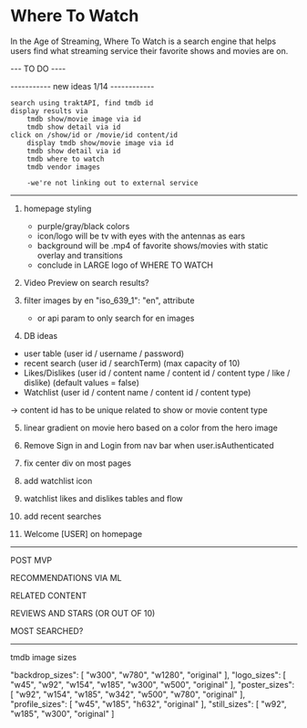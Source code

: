 # Where To Watch
In the Age of Streaming, Where To Watch is a search engine that helps users find what streaming service their favorite shows and movies are on.


--- TO DO ----

----------- new ideas 1/14 ------------

    search using traktAPI, find tmdb id
    display results via
        tmdb show/movie image via id
        tmdb show detail via id
    click on /show/id or /movie/id content/id
        display tmdb show/movie image via id
        tmdb show detail via id
        tmdb where to watch
        tmdb vendor images

        -we're not linking out to external service


-----------------------------------------

1. homepage styling
    - purple/gray/black colors
    - icon/logo will be tv with eyes with the antennas as ears
    - background will be .mp4 of favorite shows/movies with static overlay and transitions
    - conclude in LARGE logo of WHERE TO WATCH

2. Video Preview on search results?

3. filter images by en "iso_639_1": "en", attribute
    - or api param to only search for en images

4. DB ideas
  - user table (user id / username / password)
  - recent search (user id / searchTerm) (max capacity of 10)
  - Likes/Dislikes (user id / content name / content id / content type / like / dislike) (default values = false)
  - Watchlist (user id / content name / content id / content type) 

  -> content id has to be unique related to show or movie content type

5. linear gradient on movie hero based on a color from the hero image

6. Remove Sign in and Login from nav bar when user.isAuthenticated

7. fix center div on most pages

8. add watchlist icon

9. watchlist likes and dislikes tables and flow

10. add recent searches

11. Welcome [USER] on homepage

----------

POST MVP

RECOMMENDATIONS VIA ML

RELATED CONTENT

REVIEWS AND STARS (OR OUT OF 10)

MOST SEARCHED?

---------------------
tmdb image sizes

"backdrop_sizes": [
  "w300",
  "w780",
  "w1280",
  "original"
],
"logo_sizes": [
  "w45",
  "w92",
  "w154",
  "w185",
  "w300",
  "w500",
  "original"
],
"poster_sizes": [
  "w92",
  "w154",
  "w185",
  "w342",
  "w500",
  "w780",
  "original"
],
"profile_sizes": [
  "w45",
  "w185",
  "h632",
  "original"
],
"still_sizes": [
  "w92",
  "w185",
  "w300",
  "original"
]